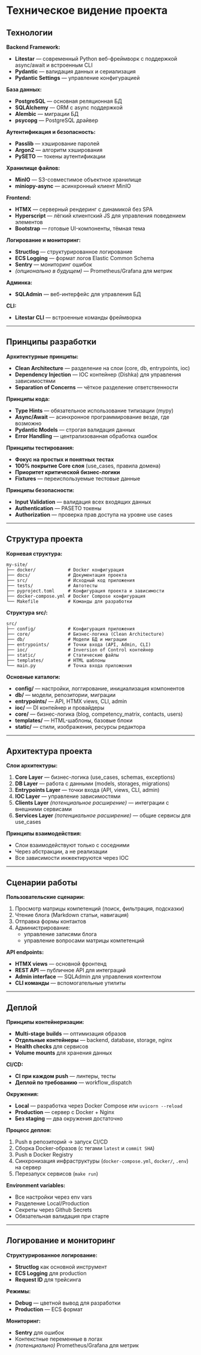 # Техническое видение проекта

## Технологии

**Backend Framework:**
- **Litestar** — современный Python веб-фреймворк с поддержкой async/await и встроенным CLI
- **Pydantic** — валидация данных и сериализация
- **Pydantic Settings** — управление конфигурацией

**База данных:**
- **PostgreSQL** — основная реляционная БД
- **SQLAlchemy** — ORM с async поддержкой
- **Alembic** — миграции БД
- **psycopg** — PostgreSQL драйвер

**Аутентификация и безопасность:**
- **Passlib** — хэширование паролей
- **Argon2** — алгоритм хэширования
- **PySETO** — токены аутентификации

**Хранилище файлов:**
- **MinIO** — S3-совместимое объектное хранилище
- **miniopy-async** — асинхронный клиент MinIO

**Frontend:**
- **HTMX** — серверный рендеринг с динамикой без SPA
- **Hyperscript** — лёгкий клиентский JS для управления поведением элементов
- **Bootstrap** — готовые UI-компоненты, тёмная тема

**Логирование и мониторинг:**
- **Structlog** — структурированное логирование
- **ECS Logging** — формат логов Elastic Common Schema
- **Sentry** — мониторинг ошибок
- *(опционально в будущем)* — Prometheus/Grafana для метрик

**Админка:**
- **SQLAdmin** — веб-интерфейс для управления БД

**CLI:**
- **Litestar CLI** — встроенные команды фреймворка

---

## Принципы разработки

**Архитектурные принципы:**
- **Clean Architecture** — разделение на слои (core, db, entrypoints, ioc)
- **Dependency Injection** — IOC контейнер (Dishka) для управления зависимостями
- **Separation of Concerns** — чёткое разделение ответственности

**Принципы кода:**
- **Type Hints** — обязательное использование типизации (mypy)
- **Async/Await** — асинхронное программирование везде, где возможно
- **Pydantic Models** — строгая валидация данных
- **Error Handling** — централизованная обработка ошибок

**Принципы тестирования:**
- **Фокус на простых и понятных тестах**  
- **100% покрытие Core слоя** (use_cases, правила домена)  
- **Приоритет критической бизнес-логики**  
- **Fixtures** — переиспользуемые тестовые данные

**Принципы безопасности:**
- **Input Validation** — валидация всех входящих данных
- **Authentication** — PASETO токены
- **Authorization** — проверка прав доступа на уровне use cases

---

## Структура проекта

**Корневая структура:**
```
my-site/
├── docker/            # Docker конфигурация
├── docs/              # Документация проекта
├── src/               # Исходный код приложения
├── tests/             # Автотесты
├── pyproject.toml     # Конфигурация проекта и зависимости
├── docker-compose.yml # Docker Compose конфигурация
└── Makefile           # Команды для разработки
```

**Структура src/:**
```
src/
├── config/            # Конфигурация приложения
├── core/              # Бизнес-логика (Clean Architecture)
├── db/                # Модели БД и миграции
├── entrypoints/       # Точки входа (API, Admin, CLI)
├── ioc/               # Inversion of Control контейнер
├── static/            # Статические файлы
├── templates/         # HTML шаблоны
└── main.py            # Точка входа приложения
```

**Основные каталоги:**
- **config/** — настройки, логгирование, инициализация компонентов  
- **db/** — модели, репозитории, миграции  
- **entrypoints/** — API, HTMX views, CLI, admin  
- **ioc/** — DI контейнер и провайдеры  
- **core/** — бизнес-логика (blog, competency_matrix, contacts, users)  
- **templates/** — HTML-шаблоны, базовые блоки  
- **static/** — стили, изображения, ресурсы редактора  

---

## Архитектура проекта

**Слои архитектуры:**
1. **Core Layer** — бизнес-логика (use_cases, schemas, exceptions)  
2. **DB Layer** — работа с данными (models, storages, migrations)  
3. **Entrypoints Layer** — точки входа (API, views, CLI, admin)  
4. **IOC Layer** — управление зависимостями  
5. **Clients Layer** *(потенциальное расширение)* — интеграции с внешними сервисами  
6. **Services Layer** *(потенциальное расширение)* — общие сервисы для use_cases  

**Принципы взаимодействия:**  
- Слои взаимодействуют только с соседними  
- Через абстракции, а не реализации  
- Все зависимости инжектируются через IOC  

---

## Сценарии работы

**Пользовательские сценарии:**
1. Просмотр матрицы компетенций (поиск, фильтрация, подсказки)  
2. Чтение блога (Markdown статьи, навигация)  
3. Отправка формы контактов  
4. Администрирование:  
   - управление записями блога  
   - управление вопросами матрицы компетенций  

**API endpoints:**
- **HTMX views** — основной фронтенд  
- **REST API** — публичное API для интеграций  
- **Admin interface** — SQLAdmin для управления контентом  
- **CLI команды** — вспомогательные утилиты  

---

## Деплой

**Принципы контейнеризации:**
- **Multi-stage builds** — оптимизация образов  
- **Отдельные контейнеры** — backend, database, storage, nginx  
- **Health checks** для сервисов  
- **Volume mounts** для хранения данных  

**CI/CD:**
- **CI при каждом push** — линтеры, тесты  
- **Деплой по требованию** — workflow_dispatch  

**Окружения:**
- **Local** — разработка через Docker Compose или `uvicorn --reload`  
- **Production** — сервер с Docker + Nginx  
- **Без staging** — два окружения достаточно  

**Процесс деплоя:**
1. Push в репозиторий → запуск CI/CD  
2. Сборка Docker-образов (с тегами `latest` и `commit SHA`)  
3. Push в Docker Registry  
4. Синхронизация инфраструктуры (`docker-compose.yml`, `docker/`, `.env`) на сервер  
5. Перезапуск сервисов (`make run`)  

**Environment variables:**
- Все настройки через env vars  
- Разделение Local/Production  
- Секреты через Github Secrets  
- Обязательная валидация при старте  

---

## Логирование и мониторинг

**Структурированное логирование:**
- **Structlog** как основной инструмент  
- **ECS Logging** для production  
- **Request ID** для трейсинга  

**Режимы:**
- **Debug** — цветной вывод для разработки  
- **Production** — ECS формат  

**Мониторинг:**
- **Sentry** для ошибок  
- Контекстные переменные в логах  
- *(потенциально)* Prometheus/Grafana для метрик  
